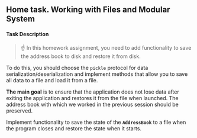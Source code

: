 ## Home task. Working with Files and Modular System

#### Task Description

> ☝ In this homework assignment, you need to add functionality to save the address book to disk and restore it from disk.

To do this, you should choose the `pickle` protocol for data serialization/deserialization and implement methods that allow you to save all data to a file and load it from a file.

**The main goal** is to ensure that the application does not lose data after exiting the application and restores it from the file when launched. The address book with which we worked in the previous session should be preserved.

Implement functionality to save the state of the **`AddressBook`** to a file when the program closes and restore the state when it starts.
